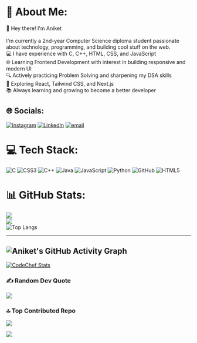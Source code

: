 # 💫 About Me:
👋 Hey there! I'm Aniket<br><br>I'm currently a 2nd-year Computer Science diploma student passionate about technology, programming, and building cool stuff on the web.<br>💻 I have experience with C, C++, HTML, CSS, and JavaScript<br>🌐 Learning Frontend Development with interest in building responsive and modern UI<br>🔍 Actively practicing Problem Solving and sharpening my DSA skills<br>🚀 Exploring React, Tailwind CSS, and Next.js<br>📚 Always learning and growing to become a better developer


## 🌐 Socials:
[![Instagram](https://img.shields.io/badge/Instagram-%23E4405F.svg?logo=Instagram&logoColor=white)](https://instagram.com/_aniketbarai) [![LinkedIn](https://img.shields.io/badge/LinkedIn-%230077B5.svg?logo=linkedin&logoColor=white)](https://linkedin.com/in/aniketbarai) [![email](https://img.shields.io/badge/Email-D14836?logo=gmail&logoColor=white)](mailto:aniketbarai677@gmail.com) 

# 💻 Tech Stack:
![C](https://img.shields.io/badge/c-%2300599C.svg?style=plastic&logo=c&logoColor=white) ![CSS3](https://img.shields.io/badge/css3-%231572B6.svg?style=plastic&logo=css3&logoColor=white) ![C++](https://img.shields.io/badge/c++-%2300599C.svg?style=plastic&logo=c%2B%2B&logoColor=white) ![Java](https://img.shields.io/badge/java-%23ED8B00.svg?style=plastic&logo=openjdk&logoColor=white) ![JavaScript](https://img.shields.io/badge/javascript-%23323330.svg?style=plastic&logo=javascript&logoColor=%23F7DF1E) ![Python](https://img.shields.io/badge/python-3670A0?style=plastic&logo=python&logoColor=ffdd54) ![GitHub](https://img.shields.io/badge/github-%23121011.svg?style=plastic&logo=github&logoColor=white) ![HTML5](https://img.shields.io/badge/html5-%23E34F26.svg?style=plastic&logo=html5&logoColor=white)
# 📊 GitHub Stats:
![](https://github-readme-stats.vercel.app/api?username=aniketbarai&theme=dark&hide_border=false&include_all_commits=true&count_private=false)<br/>
![](https://nirzak-streak-stats.vercel.app/?user=aniketbarai&theme=dark&hide_border=false)<br/>
![Top Langs](https://github-readme-stats.vercel.app/api/top-langs/?username=aniketbarai&layout=compact&theme=tokyonight)

---
![Aniket's GitHub Activity Graph](https://github-readme-activity-graph.vercel.app/graph?username=aniketbarai&theme=github-compact)
---
[![CodeChef Stats](https://codechef-readme-stats.onrender.com/aniket_barai?v=1)](https://www.codechef.com/users/aniket_barai)


### ✍️ Random Dev Quote
![](https://quotes-github-readme.vercel.app/api?type=horizontal&theme=radical)

### 🔝 Top Contributed Repo
![](https://github-contributor-stats.vercel.app/api?username=aniketbarai&limit=5&theme=dark&combine_all_yearly_contributions=true)

[![](https://visitcount.itsvg.in/api?id=aniketbarai&icon=0&color=0)](https://visitcount.itsvg.in)

<!-- Proudly created with GPRM ( https://gprm.itsvg.in ) -->
